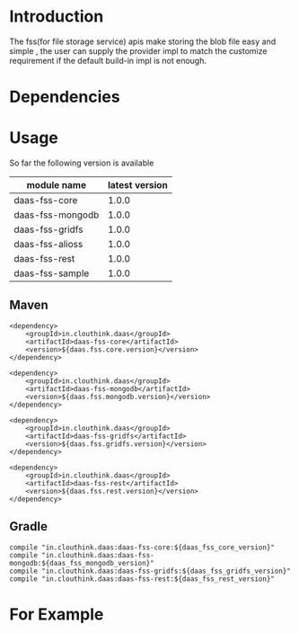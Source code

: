 # Introduction

The fss(for file storage service) apis make storing the blob file easy and simple , 
the user can supply the provider impl to match the customize requirement if the default build-in impl is not enough.

# Dependencies


# Usage

So far the following version is available 

module name | latest version
------|------
daas-fss-core |1.0.0
daas-fss-mongodb|1.0.0
daas-fss-gridfs|1.0.0
daas-fss-alioss |1.0.0
daas-fss-rest |1.0.0
daas-fss-sample |1.0.0


## Maven

    <dependency>
        <groupId>in.clouthink.daas</groupId>
        <artifactId>daas-fss-core</artifactId>
        <version>${daas.fss.core.version}</version>
    </dependency>

    <dependency>
        <groupId>in.clouthink.daas</groupId>
        <artifactId>daas-fss-mongodb</artifactId>
        <version>${daas.fss.mongodb.version}</version>
    </dependency>

    <dependency>
        <groupId>in.clouthink.daas</groupId>
        <artifactId>daas-fss-gridfs</artifactId>
        <version>${daas.fss.gridfs.version}</version>
    </dependency>
    
    <dependency>
        <groupId>in.clouthink.daas</groupId>
        <artifactId>daas-fss-rest</artifactId>
        <version>${daas.fss.rest.version}</version>
    </dependency>

## Gradle

    compile "in.clouthink.daas:daas-fss-core:${daas_fss_core_version}"
    compile "in.clouthink.daas:daas-fss-mongodb:${daas_fss_mongodb_version}"
    compile "in.clouthink.daas:daas-fss-gridfs:${daas_fss_gridfs_version}"
    compile "in.clouthink.daas:daas-fss-rest:${daas_fss_rest_version}"


# For Example
